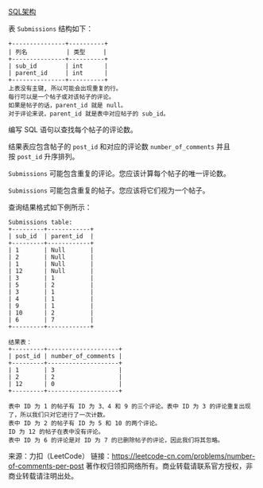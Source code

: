 [SQL架构](https://github.com/Zhenghao-Liu/LeetCode_problem-and-solution/blob/master/1241.每个帖子的评论数/PROBLEM.sql)

表 ```Submissions``` 结构如下：
```
+---------------+----------+
| 列名           | 类型     |
+---------------+----------+
| sub_id        | int      |
| parent_id     | int      |
+---------------+----------+
上表没有主键, 所以可能会出现重复的行。
每行可以是一个帖子或对该帖子的评论。
如果是帖子的话，parent_id 就是 null。
对于评论来说，parent_id 就是表中对应帖子的 sub_id。
```

编写 SQL 语句以查找每个帖子的评论数。

结果表应包含帖子的 ```post_id``` 和对应的评论数 ```number_of_comments``` 并且按 ```post_id``` 升序排列。

```Submissions``` 可能包含重复的评论。您应该计算每个帖子的唯一评论数。

```Submissions``` 可能包含重复的帖子。您应该将它们视为一个帖子。

查询结果格式如下例所示：
```
Submissions table:
+---------+------------+
| sub_id  | parent_id  |
+---------+------------+
| 1       | Null       |
| 2       | Null       |
| 1       | Null       |
| 12      | Null       |
| 3       | 1          |
| 5       | 2          |
| 3       | 1          |
| 4       | 1          |
| 9       | 1          |
| 10      | 2          |
| 6       | 7          |
+---------+------------+

结果表：
+---------+--------------------+
| post_id | number_of_comments |
+---------+--------------------+
| 1       | 3                  |
| 2       | 2                  |
| 12      | 0                  |
+---------+--------------------+

表中 ID 为 1 的帖子有 ID 为 3、4 和 9 的三个评论。表中 ID 为 3 的评论重复出现了，所以我们只对它进行了一次计数。
表中 ID 为 2 的帖子有 ID 为 5 和 10 的两个评论。
ID 为 12 的帖子在表中没有评论。
表中 ID 为 6 的评论是对 ID 为 7 的已删除帖子的评论，因此我们将其忽略。
```

来源：力扣（LeetCode）
链接：https://leetcode-cn.com/problems/number-of-comments-per-post
著作权归领扣网络所有。商业转载请联系官方授权，非商业转载请注明出处。
